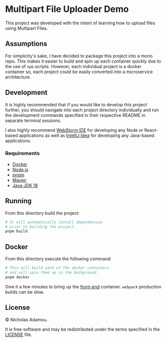 # Multipart File Uploader Demo

This project was developed with the intent of learning how to upload files using Multipart Files.

## Assumptions

For simplicity's sake, I have decided to package this project into a mono repo. This makes it easier to build and spin up each container quickly due to the use of `npm` scripts. However, each individual project is a docker container so, each project could be easily converted into a microservice architecture.

## Development

It is highly recommended that if you would like to develop this project further, you should navigate into each project directory individually and run the development commands specified in their respective README in separate terminal sessions.

I also highly recommend [WebStorm IDE](https://www.jetbrains.com/webstorm/) for developing any Node or React-based applications as well as [IntelliJ Idea](https://www.jetbrains.com/idea/) for developing any Java-based applications.

### Requirements

- [Docker](http://docker.com/)
- [Node.js](https://nodejs.org/en/)
- [pnpm](https://pnpm.io/)
- [Maven](https://maven.apache.org/)
- [Java JDK 18](https://www.oracle.com/java/technologies/downloads/)

## Running

From this directory build the project:

```bash
# It will automatically install dependencies
# prior to building the project.
pnpm build
```

## Docker

From this directory execute the following command:

```bash
# This will build each of the docker containers
# and will spin them up in the background.
pnpm docker
```

Give it a few minutes to bring up the [front-end](/front-end) container. `webpack` production builds can be slow.

## License

© Nicholas Adamou.

It is free software and may be redistributed under the terms specified in the [LICENSE] file.

[license]: LICENSE
